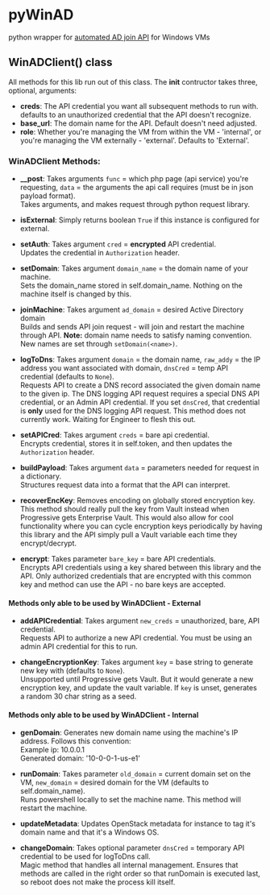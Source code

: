 # pyWinAD
python wrapper for [automated AD join API](https://github.com/gjbsaiia/easyJoinAPI) for Windows VMs

## WinADClient() class
All methods for this lib run out of this class. The __init__ contructor takes three, optional, arguments:
* **creds**: The API credential you want all subsequent methods to run with. defaults to an unauthorized credential that the API doesn't recognize.
* **base_url**: The domain name for the API. Default doesn't need adjusted.
* **role**: Whether you're managing the VM from within the VM - 'internal', or you're managing the VM externally - 'external'. Defaults to 'External'.

### WinADClient Methods:

* **__post**: Takes arguments `func` = which php page (api service) you're requesting, `data` = the arguments the api call requires (must be in json payload format).</br>
Takes arguments, and makes request through python request library.

* **isExternal**: Simply returns boolean `True` if this instance is configured for external.

* **setAuth**: Takes argument `cred` = **encrypted** API credential.</br>
Updates the credential in `Authorization` header.

* **setDomain**: Takes argument `domain_name` = the domain name of your machine.</br>
Sets the domain_name stored in self.domain_name. Nothing on the machine itself is changed by this.

* **joinMachine**: Takes argument `ad_domain` = desired Active Directory domain</br>
Builds and sends API join request - will join and restart the machine through API. **Note:** domain name needs to satisfy naming convention. New names are set through `setDomain(<name>)`.

* **logToDns**: Takes argument `domain` = the domain name, `raw_addy` = the IP address you want associated with domain, `dnsCred` = temp API credential (defaults to `None`).</br>
Requests API to create a DNS record associated the given domain name to the given ip. The DNS logging API request requires a special DNS API credential, or an Admin API credential. If you set `dnsCred`, that credential is **only** used for the DNS logging API request. This method does not currently work. Waiting for Engineer to flesh this out.

* **setAPICred**: Takes argument `creds` = bare api credential.</br>
Encrypts credential, stores it in self.token, and then updates the `Authorization` header.

* **buildPayload**: Takes argument `data` = parameters needed for request in a dictionary.</br>
Structures request data into a format that the API can interpret.

* **recoverEncKey**: Removes encoding on globally stored encryption key. This method should really pull the key from Vault instead when Progressive gets Enterprise Vault. This would also allow for cool functionality where you can cycle encryption keys periodically by having this library and the API simply pull a Vault variable each time they encrypt/decrypt.

* **encrypt**: Takes parameter `bare_key` = bare API credentials.</br>
Encrypts API credentials using a key shared between this library and the API. Only authorized credentials that are encrypted with this common key and method can use the API - no bare keys are accepted.

#### Methods only able to be used by WinADClient - External

* **addAPICredential**: Takes argument `new_creds` = unauthorized, bare, API credential.</br>
Requests API to authorize a new API credential. You must be using an admin API credential for this to run.

* **changeEncryptionKey**: Takes argument `key` = base string to generate new key with (defaults to `None`).</br>
Unsupported until Progressive gets Vault. But it would generate a new encryption key, and update the vault variable. If `key` is unset, generates a random 30 char string as a seed.

#### Methods only able to be used by WinADClient - Internal

* **genDomain**: Generates new domain name using the machine's IP address. Follows this convention:</br>
Example ip: 10.0.0.1</br>
Generated domain: '10-0-0-1-us-e1'

* **runDomain**: Takes parameter `old_domain` = current domain set on the VM, `new_domain` = desired domain for the VM (defaults to self.domain_name). </br>
Runs powershell locally to set the machine name. This method will restart the machine.

* **updateMetadata**: Updates OpenStack metadata for instance to tag it's domain name and that it's a Windows OS.

* **changeDomain**: Takes optional parameter `dnsCred` = temporary API credential to be used for logToDns call.</br>
Magic method that handles all internal management. Ensures that methods are called in the right order so that runDomain is executed last, so reboot does not make the process kill itself.
